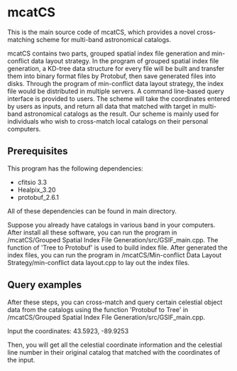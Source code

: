 # mcatCS
This is the main source code of mcatCS, which provides a novel cross-matching scheme for multi-band astronomical catalogs.

mcatCS contains two parts, grouped spatial index file generation and min-conflict data layout strategy. In the program of grouped spatial index file generation, a KD-tree data structure for every file will be built and transfer them into binary format files by Protobuf, then save generated files into disks. Through the program of min-conflict data layout strategy, the index file would be distributed in multiple servers. A command line-based query interface is provided to users. The scheme will take the coordinates entered by users as inputs, and return all data that matched with target in multi-band astronomical catalogs as the result. Our scheme is mainly used for individuals who wish to cross-match local catalogs on their personal computers.


## Prerequisites

This program has the following dependencies:
  - cfitsio 3.3
  - Healpix_3.20
  - protobuf_2.6.1
  
All of these dependencies can be found in main directory.

Suppose you already have catalogs in various band in your computers. After install all these software, you can run the program in /mcatCS/Grouped Spatial Index File Generation/src/GSIF_main.cpp. The function of 'Tree to Protobuf' is used to build index file. After generated the index files, you can run the program in /mcatCS/Min-conflict Data Layout Strategy/min-conflict data layout.cpp to lay out the index files.  

## Query examples

After these steps, you can cross-match and query certain celestial object data from the catalogs using the function 'Protobuf to Tree' in /mcatCS/Grouped Spatial Index File Generation/src/GSIF_main.cpp.

Input the coordinates: 43.5923, -89.9253

Then, you will get all the celestial coordinate information and the celestial line number in their original catalog that matched with the coordinates of the input.

